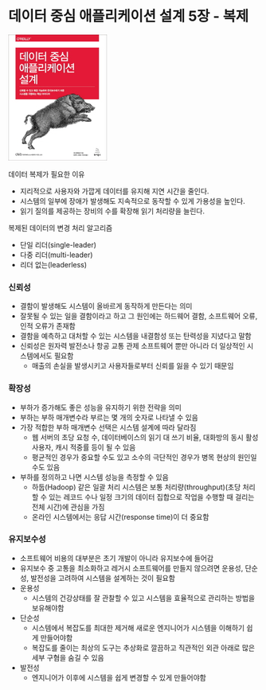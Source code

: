 # 데이터 중심 애플리케이션 설계 5장 - 복제

![책표지](../images/bookcover.jpg)

데이터 복제가 필요한 이유
* 지리적으로 사용자와 가깝게 데이터를 유지해 지연 시간을 줄인다.
* 시스템의 일부에 장애가 발생해도 지속적으로 동작할 수 있게 가용성을 높인다.
* 읽기 질의를 제공하는 장비의 수를 확장해 읽기 처리량을 늘린다.

복제된 데이터의 변경 처리 알고리즘
* 단일 리더(single-leader)
* 다중 리더(multi-leader)
* 리더 없는(leaderless)

### 신뢰성

* 결함이 발생해도 시스템이 올바르게 동작하게 만든다는 의미
* 잘못될 수 있는 일을 결함이라고 하고 그 원인에는 하드웨어 결함, 소프트웨어 오류, 인적 오류가 존재함
* 결함을 예측하고 대처할 수 있는 시스템을 내결함성 또는 탄력성을 지녔다고 말함
* 신뢰성은 원자력 발전소나 항공 교통 관제 소프트웨어 뿐만 아니라 더 일상적인 시스템에서도 필요함
  * 매출의 손실을 발생시키고 사용자들로부터 신뢰를 잃을 수 있기 때문임

### 확장성

* 부하가 증가해도 좋은 성능을 유지하기 위한 전략을 의미
* 부하는 부하 매개변수라 부르는 몇 개의 숫자로 나타낼 수 있음
* 가장 적합한 부하 매개변수 선택은 시스템 설계에 따라 달라짐
  * 웹 서버의 초당 요청 수, 데이터베이스의 읽기 대 쓰기 비율, 대화방의 동시 활성 사용자, 캐시 적중률 등이 될 수 있음
  * 평균적인 경우가 중요할 수도 있고 소수의 극단적인 경우가 병목 현상의 원인일 수도 있음
* 부하를 정의하고 나면 시스템 성능을 측정할 수 있음
  * 하둡(Hadoop) 같은 일괄 처리 시스템은 보통 처리량(throughput)(초당 처리할 수 있는 레코드 수나 일정 크기의 데이터 집합으로 작업을 수행할 때 걸리는 전체 시간)에 관심을 가짐
  * 온라인 시스템에서는 응답 시간(response time)이 더 중요함

### 유지보수성

* 소프트웨어 비용의 대부분은 초기 개발이 아니라 유지보수에 들어감
* 유지보수 중 고통을 최소화하고 레거시 소프트웨어를 만들지 않으려면 운용성, 단순성, 발전성을 고려하여 시스템을 설계하는 것이 필요함
* 운용성
  * 시스템의 건강상태를 잘 관찰할 수 있고 시스템을 효율적으로 관리하는 방법을 보유해야함
* 단순성
  * 시스템에서 복잡도를 최대한 제거해 새로운 엔지니어가 시스템을 이해하기 쉽게 만들어야함
  * 복잡도를 줄이는 최상의 도구는 추상화로 깔끔하고 직관적인 외관 아래로 많은 세부 구혐을 숨길 수 있음
* 발전성
  * 엔지니어가 이후에 시스템을 쉽게 변경할 수 있게 만들어야함